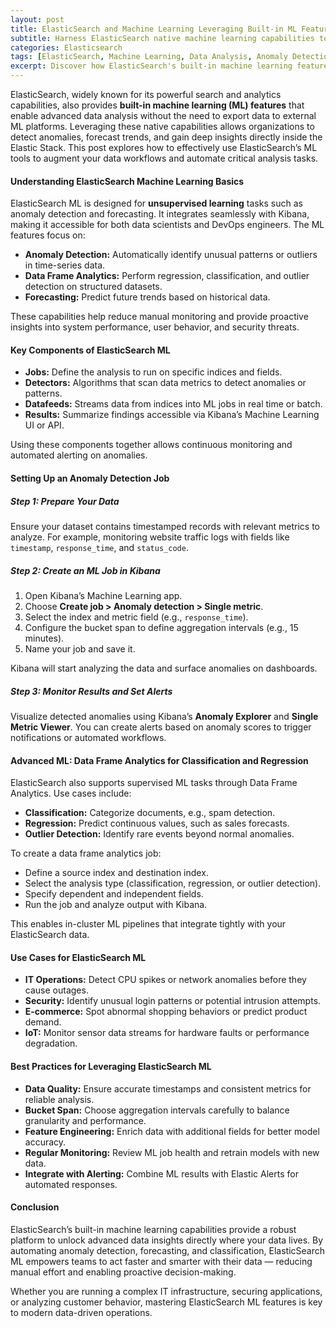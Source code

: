 ```yaml
---
layout: post
title: ElasticSearch and Machine Learning Leveraging Built-in ML Features for Data Analysis
subtitle: Harness ElasticSearch native machine learning capabilities to enhance data insights and automate anomaly detection
categories: Elasticsearch
tags: [ElasticSearch, Machine Learning, Data Analysis, Anomaly Detection, Data Science, Kibana, Big Data, DevOps]
excerpt: Discover how ElasticSearch's built-in machine learning features empower advanced data analysis, automate anomaly detection, and improve real-time insights for modern applications.
---
```

ElasticSearch, widely known for its powerful search and analytics capabilities, also provides **built-in machine learning (ML) features** that enable advanced data analysis without the need to export data to external ML platforms. Leveraging these native capabilities allows organizations to detect anomalies, forecast trends, and gain deep insights directly inside the Elastic Stack. This post explores how to effectively use ElasticSearch’s ML tools to augment your data workflows and automate critical analysis tasks.

#### Understanding ElasticSearch Machine Learning Basics

ElasticSearch ML is designed for **unsupervised learning** tasks such as anomaly detection and forecasting. It integrates seamlessly with Kibana, making it accessible for both data scientists and DevOps engineers. The ML features focus on:

- **Anomaly Detection:** Automatically identify unusual patterns or outliers in time-series data.
- **Data Frame Analytics:** Perform regression, classification, and outlier detection on structured datasets.
- **Forecasting:** Predict future trends based on historical data.

These capabilities help reduce manual monitoring and provide proactive insights into system performance, user behavior, and security threats.

#### Key Components of ElasticSearch ML

- **Jobs:** Define the analysis to run on specific indices and fields.
- **Detectors:** Algorithms that scan data metrics to detect anomalies or patterns.
- **Datafeeds:** Streams data from indices into ML jobs in real time or batch.
- **Results:** Summarize findings accessible via Kibana’s Machine Learning UI or API.

Using these components together allows continuous monitoring and automated alerting on anomalies.

#### Setting Up an Anomaly Detection Job

##### Step 1: Prepare Your Data

Ensure your dataset contains timestamped records with relevant metrics to analyze. For example, monitoring website traffic logs with fields like `timestamp`, `response_time`, and `status_code`.

##### Step 2: Create an ML Job in Kibana

1. Open Kibana’s Machine Learning app.
2. Choose **Create job > Anomaly detection > Single metric**.
3. Select the index and metric field (e.g., `response_time`).
4. Configure the bucket span to define aggregation intervals (e.g., 15 minutes).
5. Name your job and save it.

Kibana will start analyzing the data and surface anomalies on dashboards.

##### Step 3: Monitor Results and Set Alerts

Visualize detected anomalies using Kibana’s **Anomaly Explorer** and **Single Metric Viewer**. You can create alerts based on anomaly scores to trigger notifications or automated workflows.

#### Advanced ML: Data Frame Analytics for Classification and Regression

ElasticSearch also supports supervised ML tasks through Data Frame Analytics. Use cases include:

- **Classification:** Categorize documents, e.g., spam detection.
- **Regression:** Predict continuous values, such as sales forecasts.
- **Outlier Detection:** Identify rare events beyond normal anomalies.

To create a data frame analytics job:

- Define a source index and destination index.
- Select the analysis type (classification, regression, or outlier detection).
- Specify dependent and independent fields.
- Run the job and analyze output with Kibana.

This enables in-cluster ML pipelines that integrate tightly with your ElasticSearch data.

#### Use Cases for ElasticSearch ML

- **IT Operations:** Detect CPU spikes or network anomalies before they cause outages.
- **Security:** Identify unusual login patterns or potential intrusion attempts.
- **E-commerce:** Spot abnormal shopping behaviors or predict product demand.
- **IoT:** Monitor sensor data streams for hardware faults or performance degradation.

#### Best Practices for Leveraging ElasticSearch ML

- **Data Quality:** Ensure accurate timestamps and consistent metrics for reliable analysis.
- **Bucket Span:** Choose aggregation intervals carefully to balance granularity and performance.
- **Feature Engineering:** Enrich data with additional fields for better model accuracy.
- **Regular Monitoring:** Review ML job health and retrain models with new data.
- **Integrate with Alerting:** Combine ML results with Elastic Alerts for automated responses.

#### Conclusion

ElasticSearch’s built-in machine learning capabilities provide a robust platform to unlock advanced data insights directly where your data lives. By automating anomaly detection, forecasting, and classification, ElasticSearch ML empowers teams to act faster and smarter with their data — reducing manual effort and enabling proactive decision-making.

Whether you are running a complex IT infrastructure, securing applications, or analyzing customer behavior, mastering ElasticSearch ML features is key to modern data-driven operations.
